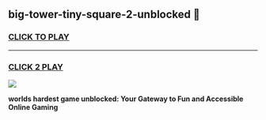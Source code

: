 
## big-tower-tiny-square-2-unblocked 👋
<h3>
<a href="https://premium.freeplayer.one?title=big-tower-tiny-square-2-unblocked&ref=14F">CLICK TO PLAY</a></h3>
<hr>

<h3>
<a href="https://premium.freeplayer.one?title=big-tower-tiny-square-2-unblocked&ref=14F">CLICK 2 PLAY</a>
  
</h3>

<a href="https://premium.freeplayer.one?title=big-tower-tiny-square-2-unblocked&ref=12F/"><img src="https://clearcache.store/games.png"></a>


**worlds hardest game unblocked: Your Gateway to Fun and Accessible Online Gaming**
